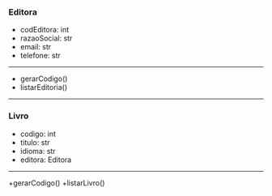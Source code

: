 ### Editora
- codEditora: int
- razaoSocial: str
- email: str
- telefone: str
_______________________________
+ gerarCodigo()
+ listarEditoria()


---

### Livro
- codigo: int
- titulo: str
- idioma: str
- editora: Editora
________________________________
+gerarCodigo()
+listarLivro()
